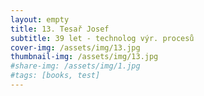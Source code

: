 ```yaml
---
layout: empty
title: 13. Tesař Josef
subtitle: 39 let - technolog výr. procesů
cover-img: /assets/img/13.jpg
thumbnail-img: /assets/img/13.jpg
#share-img: /assets/img/1.jpg
#tags: [books, test]
---
```


